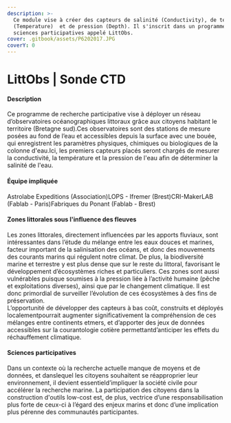 ```yaml
---
description: >-
  Ce module vise à créer des capteurs de salinité (Conductivity), de température
  (Temperature)  et de pression (Depth). Il s'inscrit dans un programme de
  sciences participatives appelé LittObs.
cover: .gitbook/assets/P6202017.JPG
coverY: 0
---
```


# LittObs | Sonde CTD

#### Description

Ce programme de recherche participative vise à déployer un réseau d’observatoires océanographiques littoraux grâce aux citoyens habitant le territoire (Bretagne sud).Ces observatoires sont des stations de mesure posées au fond de l’eau et accessibles depuis la surface avec une bouée, qui enregistrent les paramètres physiques, chimiques ou biologiques de la colonne d'eau.Ici, les premiers capteurs placés seront chargés de mesurer la conductivité, la température et la pression de l'eau afin de déterminer la salinité de l'eau.

#### Équipe impliquée

Astrolabe Expeditions (Association)LOPS - Ifremer (Brest)CRI-MakerLAB (Fablab - Paris)Fabriques du Ponant (Fablab - Brest﻿)

#### Zones littorales sous l'influence des fleuves

Les zones littorales, directement influencées par les apports fluviaux, sont intéressantes dans l’étude du mélange entre les eaux douces et marines, facteur important de la salinisation des océans, et donc des mouvements des courants marins qui régulent notre climat. De plus, la biodiversité marine et terrestre y est plus dense que sur le reste du littoral, favorisant le développement d’écosystèmes riches et particuliers. Ces zones sont aussi vulnérables puisque soumises à la pression liée à l’activité humaine (pêche et exploitations diverses), ainsi que par le changement climatique. Il est donc primordial de surveiller l’évolution de ces écosystèmes à des fins de préservation.﻿\
L’opportunité de développer des capteurs à bas coût, construits et déployés localementpourrait augmenter significativement la compréhension de ces mélanges entre continents etmers, et d’apporter des jeux de données accessibles sur la courantologie cotière permettantd’anticiper les effets du réchauffement climatique.

#### Sciences participatives

Dans un contexte où la recherche actuelle manque de moyens et de données, et danslequel les citoyens souhaitent se réapproprier leur environnement, il devient essentield’impliquer la société civile pour accélérer la recherche marine. La participation des citoyens dans la construction d'outils low-cost est, de plus, vectrice d’une responsabilisation plus forte de ceux-ci à l’égard des enjeux marins et donc d’une implication plus pérenne des communautés participantes.
